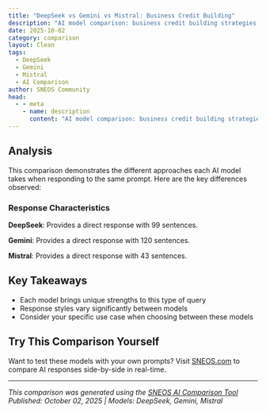 ```yaml
---
title: "DeepSeek vs Gemini vs Mistral: Business Credit Building"
description: "AI model comparison: business credit building strategies..."
date: 2025-10-02
category: comparison
layout: Clean
tags:
  - DeepSeek
  - Gemini
  - Mistral
  - AI Comparison
author: SNEOS Community
head:
  - - meta
    - name: description
      content: "AI model comparison: business credit building strategies..."
---
```


<ChatComparison
  title="DeepSeek vs Gemini vs Mistral: Business Credit Building"
  prompt="business credit building strategies"
  :responses='{
    "DeepSeek": "Of course. Building strong business credit is a critical step for any company seeking financial stability, growth, and independence from the personal finances of its owners.\n\nHere is a comprehensive guide to business credit building strategies, broken down into a step-by-step action plan.\n\n### Phase 1: The Foundation (Laying the Groundwork)\n\nYou cannot build a house without a foundation. The same is true for business credit.\n\n**1. Establish Your Business as a Separate Legal Entity:**\n*   **Incorporate or Form an LLC:** Do not operate as a sole proprietorship if you\u0027re serious about building business credit. Forming an LLC (Limited Liability Company), S-Corp, or C-Corp creates a legal separation between you and your business. This is the single most important step.\n*   **Get an EIN:** An Employer Identification Number (EIN) from the IRS is like a Social Security Number for your business. You will use this instead of your SSN for all business-related applications.\n\n**2. Get a Dedicated Business Phone Number:**\n*   List this number in a credible, national directory (e.g., 411). It should not be a personal cell phone or a VoIP number that can\u0027t be verified. This establishes legitimacy.\n\n**3. Open a Dedicated Business Bank Account:**\n*   Use your EIN and business formation documents to open a checking account in your business\u0027s exact legal name. All business income and expenses should flow through this account. A strong, consistent bank history is a positive factor for lenders.\n\n**4. Get a Professional Business Address:**\n*   Use a real physical address (not a P.O. Box) for your business. This can be your office, a co-working space, or even a virtual office service that provides a real street address.\n\n**5. Create a Professional Website and Email:**\n*   Have a professional-looking website and an email address using your domain (e.g., \u0060yourname@yourbusiness.com\u0060). A free Gmail or Yahoo address looks unprofessional to both creditors and potential customers.\n\n---\n\n### Phase 2: The Initial Credit Steps (Starter Vendors \u0026 Trade Lines)\n\nThis is where you start building a credit history. The goal is to find creditors who will extend credit without a hard credit check and who **report your payment history to the business credit bureaus**.\n\n**1. The Big Three Business Credit Bureaus:**\nYour goal is to build a profile with these agencies:\n*   **Dun \u0026 Bradstreet (D\u0026B):** Their primary identifier is the **D-U-N-S Number**. It\u0027s free to get one.\n*   **Experian Business**\n*   **Equifax Business**\n\n**2. Apply for \u0022Starter\u0022 Vendor Credit (Net-30 Accounts):**\nThese are companies that sell products or services on terms like Net-30 (payment due in 30 days). You buy something, receive an invoice, and pay it within the terms. They then report your on-time payment to the credit bureaus.\n*   **Uline (Shipping \u0026 Industrial Supplies):** Reports to D\u0026B. Often a first step for many businesses.\n*   **Grainger (Industrial Supplies):** Reports to D\u0026B.\n*   **Summa Office Supplies:** Reports to D\u0026B and Experian.\n*   **Crown Office Supplies:** Reports to D\u0026B.\n*   **Quill (Office Supplies):** Reports to D\u0026B and Experian.\n\n**Strategy:** Start with a small order, pay it off *early* (not just on time), and establish a positive trade line.\n\n**3. Apply for a Business Credit Card (Use Wisely):**\n*   **Secured Business Credit Card:** If you have trouble getting approved, start with a secured card where you put down a cash deposit as collateral. The bank will often report your payments, helping you build history.\n*   **Store Credit Cards:** Cards from retailers like Amazon, Home Depot, Lowe\u0027s, or Staples can be easier to qualify for early on. **Crucially, ensure they report to the *business* credit bureaus, not just your personal credit.**\n*   **Corporate Cards from Modern Platforms:** Companies like **Brex** and **Ramp** underwrite based on your business\u0027s bank balance and cash flow, not your personal credit. They are excellent for building spending history, but confirm which bureaus they report to.\n\n---\n\n### Phase 3: Building and Scaling Credit\n\nOnce you have 3-5 positive trade lines reporting, you can move to more substantial credit.\n\n**1. Diversify Your Credit Types:**\n*   **Line of Credit:** A business line of credit from a bank or online lender is flexible and useful for cash flow management.\n*   **Term Loan:** A small equipment loan or term loan adds a different type of credit to your profile.\n*   **Vehicle Loan:** If your business needs a vehicle, financing it in the business\u0027s name can be a strong credit builder.\n\n**2. Manage Credit Utilization:**\n*   Just like personal credit, keep your balances low. Using less than 30% of your available credit limit is a good rule of thumb. High utilization can signal risk to lenders.\n\n**3. Establish a Relationship with a Community Bank or Credit Union:**\n*   Local financial institutions often take the time to understand your business. A strong relationship can lead to better loan terms and more flexible credit options in the future.\n\n---\n\n### The Golden Rules of Business Credit Building\n\n1.  **Always Pay Early or On Time:** **Payment history is the most important factor.** A single late payment can severely damage your business credit score. Set up autopay for minimums whenever possible.\n2.  **Monitor Your Business Credit Reports Regularly:**\n    *   Check your reports with D\u0026B, Experian, and Equifax Business at least annually for errors or fraudulent accounts.\n    *   Use services like Nav, CreditSignal (D\u0026B), or Experian\u0027s business credit monitoring.\n3.  **Keep Business and Personal Finances Strictly Separate:**\n    *   Never use a personal credit card for business expenses once you\u0027ve established business credit.\n    *   Do not provide a Personal Guarantee (PG) unless absolutely necessary. A PG ties your personal credit to the business debt, defeating one of the main purposes of building business credit.\n4.  **Be Patient and Consistent:** Building a robust business credit profile takes 1-2 years of consistent, responsible credit management. There are no shortcuts.\n\n### Summary: Your Action Plan\n\n1.  **Incorporate \u0026 Get EIN.**\n2.  **Get D-U-N-S Number.**\n3.  **Open Business Bank Account.**\n4.  **Apply for 3-5 Net-30 Vendor Accounts** (Uline, Grainger, etc.). Pay them off early.\n5.  **Apply for a Starter Business Credit Card.** Use it sparingly and pay the balance in full each month.\n6.  **After 6-12 months of positive history,** apply for a line of credit or small loan.\n7.  **Continuously monitor your reports** and keep your utilization low.\n\nBy following this strategic, phased approach, you will build a strong business credit profile that will unlock better financing options, lower interest rates, and greater financial security for your company\u0027s future.",
    "Gemini": "Okay, let\u0027s break down business credit building strategies. Establishing and building strong business credit is crucial for accessing better financing options, favorable terms with suppliers, and overall business growth. Here\u0027s a comprehensive overview of strategies, broken down into phases:\n\n**Phase 1: Setting the Foundation (Getting Ready)**\n\n*   **1. Incorporate or Form an LLC:**  This is critical for separating your personal credit from your business credit.  Lenders and suppliers want to see that your business is a distinct legal entity.\n    *   **Why?**  Protects your personal assets and establishes a business with its own identity.\n\n*   **2. Obtain an EIN (Employer Identification Number):** This is your business\u0027s equivalent of a Social Security Number.  Get it from the IRS (it\u0027s free!).\n    *   **Why?**  Essential for opening bank accounts, applying for credit, and paying taxes under your business name.\n\n*   **3. Open a Business Bank Account:** Keep your business finances separate from your personal finances.\n    *   **Why?** Demonstrates professionalism and makes accounting much easier.  It\u0027s a MUST for building business credit.\n\n*   **4. Obtain a Business Phone Number and Listing:** Get a dedicated business phone line (not just your cell).  List it with 411 directory assistance.\n    *   **Why?**  Lenders and suppliers will verify your business\u0027s legitimacy.\n\n*   **5. Establish a Business Address:** Use a physical business address (not a P.O. Box if possible).  A virtual office can work in some cases.\n    *   **Why?** Shows stability and trustworthiness. Some lenders won\u0027t work with businesses using only P.O. boxes.\n\n*   **6. Get a D-U-N-S Number (Dun \u0026 Bradstreet):**  This is a unique nine-digit identifier for your business.\n    *   **Why?** Dun \u0026 Bradstreet (D\u0026B) is a major business credit reporting agency.  Having a D-U-N-S number is essential for being tracked. You can apply for free on the D\u0026B website.\n\n*   **7. Create a Business Website:** A professional website adds credibility and makes it easier for potential creditors to find information about your company.\n    *   **Why?** It provides more information about your business to lenders and suppliers.\n\n**Phase 2: Building Initial Credit (Starting Small)**\n\n*   **8. Vendor Credit (Net-30 Accounts):** This is often the easiest way to start building business credit.  Find vendors who report to business credit bureaus.\n    *   **How it works:** You purchase goods or services and have 30 days to pay the invoice.\n    *   **Key:**  *Pay your invoices on time, every time!*\n    *   **Examples:**\n        *   **Uline:** Office supplies, packaging materials\n        *   **Grainger:** Industrial supplies\n        *   **Quill:** Office supplies\n        *   **Staples:** Office supplies\n        *   **Summus Group:** Website Design and Marketing\n        *   **Strategic Network Solutions:** IT Services\n        *   **NAV:** Business credit monitoring and some Net-30 opportunities.\n    *   **Important:** Not all vendors report to all bureaus.  Ask which bureaus they report to before applying.\n\n*   **9. Business Credit Cards:**  Apply for a business credit card, even if the initial credit limit is low.\n    *   **Why?**  Builds credit history with regular use and on-time payments.\n    *   **Tips:**\n        *   Look for cards that report to business credit bureaus (Experian, Equifax, and D\u0026B).\n        *   Use the card for regular business expenses and pay the balance in full each month (or at least make the minimum payment on time).\n        *   Consider secured business credit cards if you have trouble getting approved for an unsecured card.\n\n*   **10. Apply for a Small Business Loan or Line of Credit:**  Once you have some established credit, try applying for a small loan or line of credit.\n    *   **Why?**  Larger lines of credit and loans show responsible financial management.\n    *   **Tips:**\n        *   Shop around for the best rates and terms.\n        *   Have a solid business plan and financial projections.\n        *   Be prepared to provide collateral if necessary.\n\n**Phase 3: Maintaining and Growing Credit (Long-Term Strategy)**\n\n*   **11. Monitor Your Business Credit Reports Regularly:** Check your reports from Experian, Equifax, and D\u0026B.\n    *   **Why?**  Identify errors and address them promptly.  Track your credit scores and see how your efforts are paying off.\n    *   **Tools:**\n        *   **Nav:** Provides business credit monitoring and some reporting features.\n        *   **CreditSignal (D\u0026B):** Free tool from D\u0026B to monitor your PAYDEX score.\n        *   You can also contact each bureau directly.\n\n*   **12. Pay All Bills on Time, Every Time:**  Late payments are the biggest killer of business credit.\n    *   **Why?**  Payment history is the most important factor in your credit score.\n    *   **Tips:**\n        *   Set up reminders or automatic payments.\n        *   Communicate with creditors if you\u0027re having trouble making payments.\n\n*   **13. Keep Credit Utilization Low:**  Don\u0027t max out your credit cards or lines of credit.  Aim to use no more than 30% of your available credit.\n    *   **Why?**  High credit utilization signals risk to lenders.\n\n*   **14. Maintain a Healthy Credit Mix:**  Having a variety of credit accounts (vendor credit, credit cards, loans) can improve your credit score.\n    *   **Why?**  Shows lenders that you can manage different types of credit responsibly.\n\n*   **15. Update Your Business Information Regularly:**  Keep your contact information, address, and business description up-to-date with the credit bureaus and on your website.\n    *   **Why?**  Ensures that potential creditors can find you and verify your information.\n\n*   **16. Avoid Public Records Issues:** Bankruptcies, tax liens, and judgments can severely damage your business credit.\n    *   **Why?**  These are major red flags for lenders.\n\n*   **17. Dispute Errors Immediately:** If you find errors on your credit reports, dispute them with the credit bureau.\n    *   **Why?**  Errors can negatively impact your credit score.\n\n**Important Considerations:**\n\n*   **Time:** Building business credit takes time and consistency. Don\u0027t expect to see results overnight. It can take 6-12 months to establish a solid credit profile.\n*   **Patience:** Be patient and persistent.  It takes time to build a strong credit history.\n*   **Consistency:** Consistently pay your bills on time and manage your credit responsibly.\n*   **Reporting:**  Not all vendors and lenders report to all business credit bureaus. Confirm this before applying.\n*   **Personal Guarantee:**  Many business credit cards and loans require a personal guarantee, especially in the early stages of building credit. This means you are personally liable for the debt if your business defaults.\n\n**Examples of Vendors \u0026 Lenders to Consider (Do Your Research!):**\n\n*   **Vendor Credit:**\n    *   Uline\n    *   Grainger\n    *   Quill\n    *   Staples\n    *   HD Supply\n    *   Summus Group\n    *   Strategic Network Solutions\n*   **Business Credit Cards:**\n    *   Capital One Spark cards\n    *   Chase Ink cards\n    *   American Express Business cards\n    *   Brex\n    *   Divvy\n*   **Small Business Loans/Lines of Credit:**\n    *   SBA loans (through banks and credit unions)\n    *   Online lenders (e.g., Funding Circle, BlueVine, Kabbage)\n    *   Local banks and credit unions\n\n**Things to Avoid:**\n\n*   **Credit Repair Scams:** Be wary of companies that promise to \u0022erase\u0022 bad credit quickly.  These are often scams.\n*   **Applying for Too Much Credit at Once:**  This can lower your credit score.\n*   **Ignoring Your Credit Reports:**  Regularly monitor your reports for errors and signs of fraud.\n\nBy following these strategies, you can establish and build strong business credit, which will help your business grow and thrive. Remember to be patient, consistent, and responsible in your credit management. Good luck!\n",
    "Mistral": "Building business credit is essential for establishing a strong financial foundation for your company. Here are some strategies to help you build and improve your business credit:\n\n### 1. **Establish Your Business as a Separate Entity**\n   - **Form an LLC or Corporation:** This separates your personal and business finances, which is crucial for building business credit.\n   - **Get an EIN:** Obtain an Employer Identification Number (EIN) from the IRS. This is used to identify your business for tax purposes.\n\n### 2. **Open a Business Bank Account**\n   - **Separate Finances:** Keep your personal and business finances separate by opening a dedicated business bank account.\n   - **Build a Relationship:** Establish a good relationship with your bank, as they may offer business credit products in the future.\n\n### 3. **Get a DUNS Number**\n   - **Dun \u0026 Bradstreet:** Register with Dun \u0026 Bradstreet to get a DUNS number, which is used to create a credit profile for your business.\n\n### 4. **Apply for Business Credit Cards**\n   - **Use Responsibly:** Apply for business credit cards and use them responsibly. Pay your bills on time to build a positive credit history.\n   - **Choose Wisely:** Select cards that report to business credit bureaus like Dun \u0026 Bradstreet, Experian, and Equifax.\n\n### 5. **Establish Trade Credit**\n   - **Vendor Accounts:** Open accounts with vendors and suppliers who report to business credit bureaus. Pay your invoices on time to build a positive credit history.\n   - **Net Terms:** Look for vendors that offer net-30, net-60, or net-90 terms, which allow you to pay within a specified period after receiving the goods or services.\n\n### 6. **Monitor Your Business Credit**\n   - **Regular Checks:** Regularly check your business credit reports from Dun \u0026 Bradstreet, Experian, and Equifax to ensure accuracy.\n   - **Correct Errors:** If you find any errors, contact the credit bureau to correct them.\n\n### 7. **Pay Bills on Time**\n   - **Timely Payments:** Always pay your bills on time. Late payments can negatively impact your business credit score.\n   - **Automate Payments:** Consider setting up automatic payments to ensure you never miss a due date.\n\n### 8. **Maintain a Good Cash Flow**\n   - **Cash Management:** Effective cash flow management is crucial for maintaining a good credit score. Ensure you have enough cash to cover your expenses.\n   - **Budgeting:** Create a budget and stick to it to avoid financial pitfalls.\n\n### 9. **Use Business Loans Wisely**\n   - **Responsible Borrowing:** Only take out loans when necessary and ensure you can repay them on time.\n   - **Reporting:** Make sure the lender reports your payment history to business credit bureaus.\n\n### 10. **Build a Strong Credit Profile**\n   - **Diverse Credit:** Aim to have a mix of different types of credit, such as credit cards, loans, and trade credit.\n   - **Credit Utilization:** Keep your credit utilization low. High utilization can negatively impact your credit score.\n\n### 11. **Seek Professional Advice**\n   - **Financial Advisor:** Consider consulting with a financial advisor or accountant who specializes in business credit.\n   - **Credit Counseling:** If you\u0027re struggling with credit, seek help from a reputable credit counseling service.\n\n### 12. **Stay Informed**\n   - **Education:** Stay informed about changes in credit reporting and scoring. Knowledge is power when it comes to managing your business credit.\n\nBy following these strategies, you can build a strong business credit profile, which can open doors to better financing options, lower interest rates, and improved business relationships."
  }'
  published-date="11:40"
/>

## Analysis

This comparison demonstrates the different approaches each AI model takes when responding to the same prompt. Here are the key differences observed:

### Response Characteristics

**DeepSeek**: Provides a direct response with 99 sentences. 

**Gemini**: Provides a direct response with 120 sentences. 

**Mistral**: Provides a direct response with 43 sentences. 

## Key Takeaways

- Each model brings unique strengths to this type of query
- Response styles vary significantly between models
- Consider your specific use case when choosing between these models

## Try This Comparison Yourself

Want to test these models with your own prompts? Visit [SNEOS.com](https://sneos.com) to compare AI responses side-by-side in real-time.

---

*This comparison was generated using the [SNEOS AI Comparison Tool](https://sneos.com)*
*Published: October 02, 2025 | Models: DeepSeek, Gemini, Mistral*
